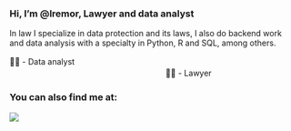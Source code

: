 ### Hi, I’m @lremor, Lawyer and data analyst

In law I specialize in data protection and its laws, I also do backend work and data analysis with a specialty in Python, R and SQL, among others.

👨‍💻 - Data analystㅤㅤㅤㅤㅤㅤㅤㅤㅤㅤㅤㅤㅤㅤㅤㅤㅤㅤㅤㅤㅤㅤㅤㅤㅤㅤㅤㅤㅤㅤㅤㅤㅤㅤㅤㅤㅤㅤㅤㅤㅤㅤㅤㅤㅤㅤㅤㅤㅤㅤㅤ
👨‍⚖️ - Lawyer

### You can also find me at:
<a href="https://www.linkedin.com/in/luisremor/">
  <img src="https://img.shields.io/badge/LinkedIn-0077B5?style=for-the-badge&logo=linkedin&logoColor=white" /> 
</a>
